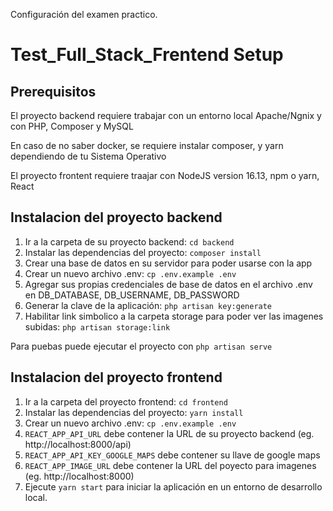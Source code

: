 Configuración del examen practico.

# Test_Full_Stack_Frentend Setup

## Prerequisitos

El proyecto backend requiere trabajar con un entorno local Apache/Ngnix y con PHP, Composer y MySQL

En caso de no saber docker, se requiere instalar composer, y yarn dependiendo de tu Sistema Operativo

El proyecto frontent requiere traajar con NodeJS version 16.13, npm o yarn, React


## Instalacion del proyecto backend

1. Ir a la carpeta de su proyecto backend: `cd backend`
2. Instalar las dependencias del proyecto: `composer install`
3. Crear una base de datos en su servidor para poder usarse con la app
4. Crear un nuevo archivo .env: `cp .env.example .env`
5. Agregar sus propias credenciales de base de datos en el archivo .env en DB_DATABASE, DB_USERNAME, DB_PASSWORD
6. Generar la clave de la aplicación: `php artisan key:generate`
7. Habilitar link simbolico a la carpeta storage para poder ver las imagenes subidas: `php artisan storage:link`

Para puebas puede ejecutar el proyecto con `php artisan serve`


## Instalacion del proyecto frontend

1. Ir a la carpeta del proyecto frontend: `cd frontend`
2. Instalar las dependencias del proyecto: `yarn install`
3. Crear un nuevo archivo .env: `cp .env.example .env`
4. `REACT_APP_API_URL` debe contener la URL de su proyecto backend (eg. http://localhost:8000/api)
5. `REACT_APP_API_KEY_GOOGLE_MAPS` debe contener su llave de google maps
6. `REACT_APP_IMAGE_URL` debe contener la URL del poyecto para imagenes (eg. http://localhost:8000)
7. Ejecute `yarn start` para iniciar la aplicación en un entorno de desarrollo local.